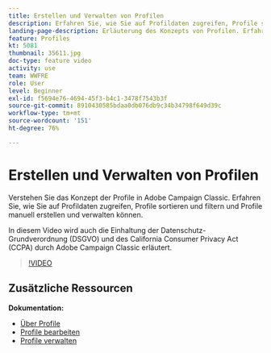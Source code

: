 ```yaml
---
title: Erstellen und Verwalten von Profilen
description: Erfahren Sie, wie Sie auf Profildaten zugreifen, Profile sortieren und filtern sowie Profile manuell erstellen und verwalten können. Machen Sie sich mit den Anforderungen zur Einhaltung der Datenschutz-Grundverordnung (DSGVO) und des California Consumer Privacy Act (CCPA) vertraut.
landing-page-description: Erläuterung des Konzepts von Profilen. Erfahren Sie, wie Sie auf Profildaten zugreifen, Profile sortieren und filtern und Profile manuell erstellen und verwalten können. Erfahren Sie mehr über die DSGVO und CCPA.
feature: Profiles
kt: 5081
thumbnail: 35611.jpg
doc-type: feature video
activity: use
team: WWFRE
role: User
level: Beginner
exl-id: f5694e76-4694-45f3-b4c1-3478f7543b3f
source-git-commit: 8910430585bdaa0db076db9c34b34798f649d39c
workflow-type: tm+mt
source-wordcount: '151'
ht-degree: 76%

---
```


# Erstellen und Verwalten von Profilen

Verstehen Sie das Konzept der Profile in Adobe Campaign Classic. Erfahren Sie, wie Sie auf Profildaten zugreifen, Profile sortieren und filtern und Profile manuell erstellen und verwalten können.

In diesem Video wird auch die Einhaltung der Datenschutz-Grundverordnung (DSGVO) und des California Consumer Privacy Act (CCPA) durch Adobe Campaign Classic erläutert.

>[!VIDEO](https://video.tv.adobe.com/v/35611?quality=12)

## Zusätzliche Ressourcen

**Dokumentation:**

* [Über Profile](https://experienceleague.adobe.com/docs/campaign-classic/using/getting-started/profile-management/about-profiles.html?lang=en)
* [Profile bearbeiten](https://experienceleague.adobe.com/docs/campaign-classic/using/getting-started/profile-management/editing-a-profile.html?lang=de)
* [Profile verwalten](https://experienceleague.adobe.com/docs/campaign-classic/using/getting-started/profile-management/adding-profiles.html?lang=en)
